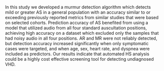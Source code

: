In this study we developed a murmur detection algorithm which detects mild or greater AS in a general population with an accuracy similar to or exceeding previously reported metrics from similar studies that were based on selected cohorts. Prediction accuracy of AS benefited from using a model that utilized audio from all four standard auscultation positions, achieving high accuracy on a dataset which excluded only the samples that had noisy audio in all four positions. AR and MR were not reliably detected, but detection accuracy increased significantly when only symptomatic cases were targeted, and when age, sex, heart rate, and dyspnea were included as predictors. Our results indicate that automated HS analysis could be a highly cost effective screening tool for detecting undiagnosed VHD.